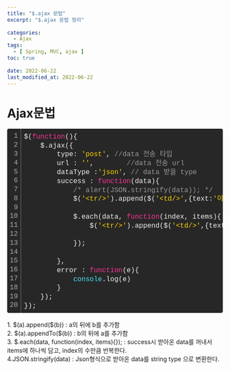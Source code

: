 ```yaml
---
title: "$.ajax 문법"
excerpt: "$.ajax 문법 정리"
 
categories:
  - Ajax       
tags:
  - [ Spring, MVC, ajax ]  
toc: true
 
date: 2022-06-22
last_modified_at: 2022-06-22
---
```


<h1>Ajax문법</h1>

<div class="colorscripter-code" style="color:#f0f0f0;font-family:Consolas, 'Liberation Mono', Menlo, Courier, monospace !important; position:relative !important;overflow:auto"><table class="colorscripter-code-table" style="margin:0;padding:0;border:none;background-color:#272727;border-radius:4px;" cellspacing="0" cellpadding="0"><tr><td style="padding:6px;border-right:2px solid #4f4f4f"><div style="margin:0;padding:0;word-break:normal;text-align:right;color:#aaa;font-family:Consolas, 'Liberation Mono', Menlo, Courier, monospace !important;line-height:130%"><div style="line-height:130%">1</div><div style="line-height:130%">2</div><div style="line-height:130%">3</div><div style="line-height:130%">4</div><div style="line-height:130%">5</div><div style="line-height:130%">6</div><div style="line-height:130%">7</div><div style="line-height:130%">8</div><div style="line-height:130%">9</div><div style="line-height:130%">10</div><div style="line-height:130%">11</div><div style="line-height:130%">12</div><div style="line-height:130%">13</div><div style="line-height:130%">14</div><div style="line-height:130%">15</div><div style="line-height:130%">16</div><div style="line-height:130%">17</div><div style="line-height:130%">18</div><div style="line-height:130%">19</div><div style="line-height:130%">20</div></div></td><td style="padding:6px 0;text-align:left"><div style="margin:0;padding:0;color:#f0f0f0;font-family:Consolas, 'Liberation Mono', Menlo, Courier, monospace !important;line-height:130%"><div style="padding:0 6px; white-space:pre; line-height:130%">$(<span style="color:#ff3399">function</span>(){</div><div style="padding:0 6px; white-space:pre; line-height:130%">&nbsp;&nbsp;&nbsp;&nbsp;$.ajax({</div><div style="padding:0 6px; white-space:pre; line-height:130%">&nbsp;&nbsp;&nbsp;&nbsp;&nbsp;&nbsp;&nbsp;&nbsp;type:&nbsp;<span style="color:#ffd500">'post'</span>,&nbsp;<span style="color:#999999">//data&nbsp;전송&nbsp;타입</span></div><div style="padding:0 6px; white-space:pre; line-height:130%">&nbsp;&nbsp;&nbsp;&nbsp;&nbsp;&nbsp;&nbsp;&nbsp;url&nbsp;:&nbsp;<span style="color:#ffd500">''</span>,&nbsp;&nbsp;&nbsp;&nbsp;&nbsp;&nbsp;&nbsp;&nbsp;<span style="color:#999999">//data&nbsp;전송&nbsp;url</span></div><div style="padding:0 6px; white-space:pre; line-height:130%">&nbsp;&nbsp;&nbsp;&nbsp;&nbsp;&nbsp;&nbsp;&nbsp;dataType&nbsp;:<span style="color:#ffd500">'json'</span>,&nbsp;<span style="color:#999999">//&nbsp;data&nbsp;받을&nbsp;type</span></div><div style="padding:0 6px; white-space:pre; line-height:130%">&nbsp;&nbsp;&nbsp;&nbsp;&nbsp;&nbsp;&nbsp;&nbsp;success&nbsp;:&nbsp;<span style="color:#ff3399">function</span>(data){</div><div style="padding:0 6px; white-space:pre; line-height:130%">&nbsp;&nbsp;&nbsp;&nbsp;&nbsp;&nbsp;&nbsp;&nbsp;&nbsp;&nbsp;&nbsp;&nbsp;<span style="color:#999999">/*&nbsp;alert(JSON.stringify(data));&nbsp;*/</span></div><div style="padding:0 6px; white-space:pre; line-height:130%">&nbsp;&nbsp;&nbsp;&nbsp;&nbsp;&nbsp;&nbsp;&nbsp;&nbsp;&nbsp;&nbsp;&nbsp;$(<span style="color:#ffd500">'&lt;tr/&gt;'</span>).append($(<span style="color:#ffd500">'&lt;td/&gt;'</span>,{text:<span style="color:#ffd500">'이름'</span>})).append($(<span style="color:#ffd500">'&lt;td/&gt;'</span>,{text:<span style="color:#ffd500">'ID'</span>})).append($(<span style="color:#ffd500">'&lt;td/&gt;'</span>,{text:<span style="color:#ffd500">'PWD'</span>})).appendTo($(<span style="color:#ffd500">'#getUserList'</span>));&nbsp;&nbsp;&nbsp;&nbsp;&nbsp;&nbsp;&nbsp;&nbsp;</div><div style="padding:0 6px; white-space:pre; line-height:130%">&nbsp;&nbsp;&nbsp;&nbsp;&nbsp;&nbsp;&nbsp;&nbsp;&nbsp;&nbsp;&nbsp;&nbsp;</div><div style="padding:0 6px; white-space:pre; line-height:130%">&nbsp;&nbsp;&nbsp;&nbsp;&nbsp;&nbsp;&nbsp;&nbsp;&nbsp;&nbsp;&nbsp;&nbsp;$.each(data,&nbsp;<span style="color:#ff3399">function</span>(index,&nbsp;items){</div><div style="padding:0 6px; white-space:pre; line-height:130%">&nbsp;&nbsp;&nbsp;&nbsp;&nbsp;&nbsp;&nbsp;&nbsp;&nbsp;&nbsp;&nbsp;&nbsp;&nbsp;&nbsp;&nbsp;&nbsp;$(<span style="color:#ffd500">'&lt;tr/&gt;'</span>).append($(<span style="color:#ffd500">'&lt;td/&gt;'</span>,{text:items.<span style="color:#4be6fa">name</span>})).append($(<span style="color:#ffd500">'&lt;td/&gt;'</span>,{text:items.id})).append($(<span style="color:#ffd500">'&lt;td/&gt;'</span>,{text:items.pwd})).appendTo($(<span style="color:#ffd500">'#getUserList'</span>));&nbsp;&nbsp;&nbsp;&nbsp;&nbsp;&nbsp;&nbsp;&nbsp;</div><div style="padding:0 6px; white-space:pre; line-height:130%">&nbsp;&nbsp;&nbsp;&nbsp;&nbsp;&nbsp;&nbsp;&nbsp;&nbsp;&nbsp;&nbsp;&nbsp;&nbsp;&nbsp;&nbsp;&nbsp;</div><div style="padding:0 6px; white-space:pre; line-height:130%">&nbsp;&nbsp;&nbsp;&nbsp;&nbsp;&nbsp;&nbsp;&nbsp;&nbsp;&nbsp;&nbsp;&nbsp;});</div><div style="padding:0 6px; white-space:pre; line-height:130%">&nbsp;&nbsp;&nbsp;&nbsp;&nbsp;&nbsp;&nbsp;&nbsp;&nbsp;&nbsp;&nbsp;&nbsp;</div><div style="padding:0 6px; white-space:pre; line-height:130%">&nbsp;&nbsp;&nbsp;&nbsp;&nbsp;&nbsp;&nbsp;&nbsp;},</div><div style="padding:0 6px; white-space:pre; line-height:130%">&nbsp;&nbsp;&nbsp;&nbsp;&nbsp;&nbsp;&nbsp;&nbsp;error&nbsp;:&nbsp;<span style="color:#ff3399">function</span>(e){</div><div style="padding:0 6px; white-space:pre; line-height:130%">&nbsp;&nbsp;&nbsp;&nbsp;&nbsp;&nbsp;&nbsp;&nbsp;&nbsp;&nbsp;&nbsp;&nbsp;<span style="color:#4be6fa">console</span>.log(e)</div><div style="padding:0 6px; white-space:pre; line-height:130%">&nbsp;&nbsp;&nbsp;&nbsp;&nbsp;&nbsp;&nbsp;&nbsp;}</div><div style="padding:0 6px; white-space:pre; line-height:130%">&nbsp;&nbsp;&nbsp;&nbsp;});</div><div style="padding:0 6px; white-space:pre; line-height:130%">});&nbsp;&nbsp;&nbsp;&nbsp;</div></div><div style="text-align:right;margin-top:-13px;margin-right:5px;font-size:9px;font-style:italic"><a href="http://colorscripter.com/info#e" target="_blank" style="color:#4f4f4ftext-decoration:none">Colored by Color Scripter</a></div></td><td style="vertical-align:bottom;padding:0 2px 4px 0"><a href="http://colorscripter.com/info#e" target="_blank" style="text-decoration:none;color:white"><span style="font-size:9px;word-break:normal;background-color:#4f4f4f;color:white;border-radius:10px;padding:1px">cs</span></a></td></tr></table></div>

<br>
1. $(a).append($(b)) : a의 뒤에 b를 추가함 <br>
2. $(a).appendTo($(b)) : b의 뒤에 a를 추가함 <br>
3. $.each(data, function(index, items){}); : success시 받아온 data를 꺼내서 items에 하나씩 담고, index의 수만큼 반복한다.<br>
4.JSON.stringify(data) : Json형식으로 받아온 data를 string type 으로 변환한다.